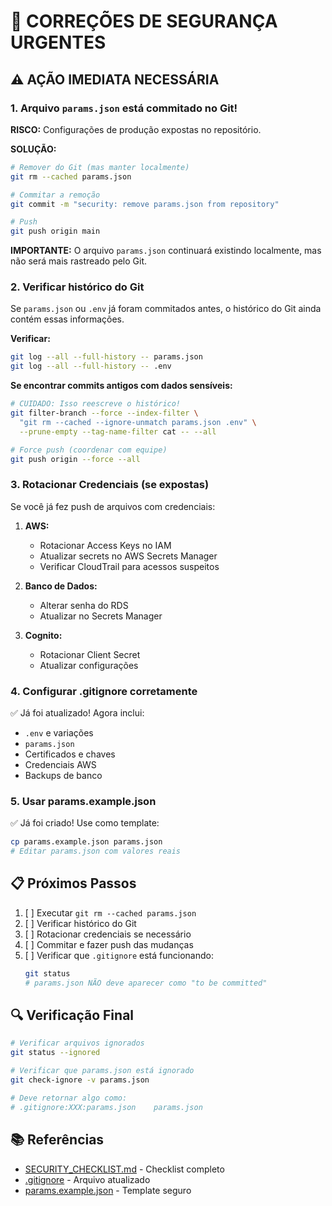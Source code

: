 # 🚨 CORREÇÕES DE SEGURANÇA URGENTES

## ⚠️ AÇÃO IMEDIATA NECESSÁRIA

### 1. Arquivo `params.json` está commitado no Git!

**RISCO:** Configurações de produção expostas no repositório.

**SOLUÇÃO:**
```bash
# Remover do Git (mas manter localmente)
git rm --cached params.json

# Commitar a remoção
git commit -m "security: remove params.json from repository"

# Push
git push origin main
```

**IMPORTANTE:** O arquivo `params.json` continuará existindo localmente, mas não será mais rastreado pelo Git.

### 2. Verificar histórico do Git

Se `params.json` ou `.env` já foram commitados antes, o histórico do Git ainda contém essas informações.

**Verificar:**
```bash
git log --all --full-history -- params.json
git log --all --full-history -- .env
```

**Se encontrar commits antigos com dados sensíveis:**
```bash
# CUIDADO: Isso reescreve o histórico!
git filter-branch --force --index-filter \
  "git rm --cached --ignore-unmatch params.json .env" \
  --prune-empty --tag-name-filter cat -- --all

# Force push (coordenar com equipe)
git push origin --force --all
```

### 3. Rotacionar Credenciais (se expostas)

Se você já fez push de arquivos com credenciais:

1. **AWS:**
   - Rotacionar Access Keys no IAM
   - Atualizar secrets no AWS Secrets Manager
   - Verificar CloudTrail para acessos suspeitos

2. **Banco de Dados:**
   - Alterar senha do RDS
   - Atualizar no Secrets Manager

3. **Cognito:**
   - Rotacionar Client Secret
   - Atualizar configurações

### 4. Configurar .gitignore corretamente

✅ Já foi atualizado! Agora inclui:
- `.env` e variações
- `params.json`
- Certificados e chaves
- Credenciais AWS
- Backups de banco

### 5. Usar params.example.json

✅ Já foi criado! Use como template:
```bash
cp params.example.json params.json
# Editar params.json com valores reais
```

## 📋 Próximos Passos

1. [ ] Executar `git rm --cached params.json`
2. [ ] Verificar histórico do Git
3. [ ] Rotacionar credenciais se necessário
4. [ ] Commitar e fazer push das mudanças
5. [ ] Verificar que `.gitignore` está funcionando:
   ```bash
   git status
   # params.json NÃO deve aparecer como "to be committed"
   ```

## 🔍 Verificação Final

```bash
# Verificar arquivos ignorados
git status --ignored

# Verificar que params.json está ignorado
git check-ignore -v params.json

# Deve retornar algo como:
# .gitignore:XXX:params.json    params.json
```

## 📚 Referências

- [SECURITY_CHECKLIST.md](./SECURITY_CHECKLIST.md) - Checklist completo
- [.gitignore](./.gitignore) - Arquivo atualizado
- [params.example.json](./params.example.json) - Template seguro
